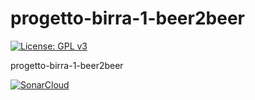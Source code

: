 # progetto-birra-1-beer2beer
[![License: GPL v3](https://img.shields.io/badge/License-GPLv3-blue.svg)](https://www.gnu.org/licenses/gpl-3.0) 

progetto-birra-1-beer2beer

[![SonarCloud](https://sonarcloud.io/images/project_badges/sonarcloud-white.svg)](https://sonarcloud.io/summary/new_code?id=UnimibSoftEngCourse2022_progetto-birra-1-beer2beer)
